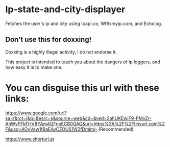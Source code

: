 # Ip-state-and-city-displayer
Fetches the user's ip and city using Ipapi.co, Wtfismyip.com, and Echolog.
## Don't use this for doxxing!
Doxxing is a highly illegal activity, I do not endorse it.

This project is intended to teach you about the dangers of ip loggers, and how easy it is to make one.

# You can disguise this url with these links:

https://www.google.com/url?sa=t&rct=j&q=&esrc=s&source=web&cd=&ved=2ahUKEwiF9-PMxZr-AhWvFFkFHV8YAm4QFnoECB0QAQ&url=https%3A%2F%2Ftinyurl.com%2F&usg=AOvVaw1f9aEAvCZOU61W2fDmlmj- (Recommended)

https://www.shorturl.at

